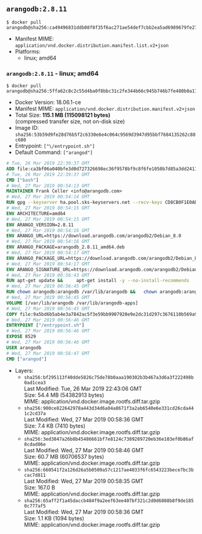 ## `arangodb:2.8.11`

```console
$ docker pull arangodb@sha256:ca49496831ddb08f8f35f6ac271ae54def7cbb2ea5ad6989679fe27af71206dd
```

-	Manifest MIME: `application/vnd.docker.distribution.manifest.list.v2+json`
-	Platforms:
	-	linux; amd64

### `arangodb:2.8.11` - linux; amd64

```console
$ docker pull arangodb@sha256:5ffa62c8c2c55d4ba0f8bbc31c2fe344b66c945b746b7fe480b0a17da92b43e1
```

-	Docker Version: 18.06.1-ce
-	Manifest MIME: `application/vnd.docker.distribution.manifest.v2+json`
-	Total Size: **115.1 MB (115098121 bytes)**  
	(compressed transfer size, not on-disk size)
-	Image ID: `sha256:53b59d9fe28d76b5f2c6330e6e4c064c9569d3947d95bbf7684135262c88c680`
-	Entrypoint: `["\/entrypoint.sh"]`
-	Default Command: `["arangod"]`

```dockerfile
# Tue, 26 Mar 2019 22:39:37 GMT
ADD file:ca3bf06a040bfe3d0d727326698ec36f9578bf9c8f6fe1050b7d85a3dd241112 in / 
# Tue, 26 Mar 2019 22:39:37 GMT
CMD ["bash"]
# Wed, 27 Mar 2019 00:54:13 GMT
MAINTAINER Frank Celler <info@arangodb.com>
# Wed, 27 Mar 2019 00:54:14 GMT
RUN gpg --keyserver ha.pool.sks-keyservers.net --recv-keys CD8CB0F1E0AD5B52E93F41E7EA93F5E56E751E9B
# Wed, 27 Mar 2019 00:54:15 GMT
ENV ARCHITECTURE=amd64
# Wed, 27 Mar 2019 00:54:15 GMT
ENV ARANGO_VERSION=2.8.11
# Wed, 27 Mar 2019 00:54:16 GMT
ENV ARANGO_URL=https://download.arangodb.com/arangodb2/Debian_8.0
# Wed, 27 Mar 2019 00:54:16 GMT
ENV ARANGO_PACKAGE=arangodb_2.8.11_amd64.deb
# Wed, 27 Mar 2019 00:54:17 GMT
ENV ARANGO_PACKAGE_URL=https://download.arangodb.com/arangodb2/Debian_8.0/amd64/arangodb_2.8.11_amd64.deb
# Wed, 27 Mar 2019 00:54:17 GMT
ENV ARANGO_SIGNATURE_URL=https://download.arangodb.com/arangodb2/Debian_8.0/amd64/arangodb_2.8.11_amd64.deb.asc
# Wed, 27 Mar 2019 00:56:43 GMT
RUN apt-get update &&     apt-get install -y --no-install-recommends         libgoogle-perftools4         ca-certificates         pwgen         wget     &&     rm -rf /var/lib/apt/lists/* &&     wget ${ARANGO_SIGNATURE_URL} &&           wget ${ARANGO_PACKAGE_URL} &&             gpg --verify ${ARANGO_PACKAGE}.asc &&     dpkg -i ${ARANGO_PACKAGE} &&     sed -ri         -e 's!127\.0\.0\.1!0.0.0.0!g'         -e 's!^(file\s*=).*!\1 -!'         -e 's!^#\s*uid\s*=.*!uid = arangodb!'         -e 's!^#\s*gid\s*=.*!gid = arangodb!'         /etc/arangodb/arangod.conf     &&     apt-get purge -y --auto-remove ca-certificates wget &&     rm -f ${ARANGO_PACKAGE}*
# Wed, 27 Mar 2019 00:56:45 GMT
RUN chown arangodb:arangodb /var/lib/arangodb &&   chown arangodb:arangodb /var/lib/arangodb-apps
# Wed, 27 Mar 2019 00:56:45 GMT
VOLUME [/var/lib/arangodb /var/lib/arangodb-apps]
# Wed, 27 Mar 2019 00:56:45 GMT
COPY file:9a5bd6b5ab4e3a7842ac5f3e59bb9907920e9e2dc31d297c3676110b569a9d7e in /entrypoint.sh 
# Wed, 27 Mar 2019 00:56:46 GMT
ENTRYPOINT ["/entrypoint.sh"]
# Wed, 27 Mar 2019 00:56:46 GMT
EXPOSE 8529
# Wed, 27 Mar 2019 00:56:46 GMT
USER arangodb
# Wed, 27 Mar 2019 00:56:47 GMT
CMD ["arangod"]
```

-	Layers:
	-	`sha256:bf295113f40dde5826c75de78b0aaa190302b3b467a3d6a3f222498b0ad1cea3`  
		Last Modified: Tue, 26 Mar 2019 22:43:06 GMT  
		Size: 54.4 MB (54382913 bytes)  
		MIME: application/vnd.docker.image.rootfs.diff.tar.gzip
	-	`sha256:900ce822642978a443d34d6a04a8671f3a2ab6540e6e331cd26cda441c2cd37a`  
		Last Modified: Wed, 27 Mar 2019 00:58:36 GMT  
		Size: 7.4 KB (7410 bytes)  
		MIME: application/vnd.docker.image.rootfs.diff.tar.gzip
	-	`sha256:3ed3847a26b8b45486661bf7e8124c7389289720eb36e103ef0b86af8cdad06e`  
		Last Modified: Wed, 27 Mar 2019 00:58:46 GMT  
		Size: 60.7 MB (60706537 bytes)  
		MIME: application/vnd.docker.image.rootfs.diff.tar.gzip
	-	`sha256:660541f2a126d26a5b0509a57c1217ae4033f6fc6543223bece7bc3bcac7d811`  
		Last Modified: Wed, 27 Mar 2019 00:58:35 GMT  
		Size: 167.0 B  
		MIME: application/vnd.docker.image.rootfs.diff.tar.gzip
	-	`sha256:65aff2f1a45daccb484f9a2eef63ee407bf321c2d0d6088b8f9de1850c777af5`  
		Last Modified: Wed, 27 Mar 2019 00:58:36 GMT  
		Size: 1.1 KB (1094 bytes)  
		MIME: application/vnd.docker.image.rootfs.diff.tar.gzip
